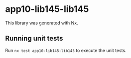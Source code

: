 # app10-lib145-lib145

This library was generated with [Nx](https://nx.dev).

## Running unit tests

Run `nx test app10-lib145-lib145` to execute the unit tests.
